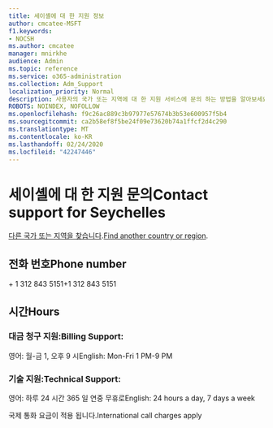 ```yaml
---
title: 세이셸에 대 한 지원 정보
author: cmcatee-MSFT
f1.keywords:
- NOCSH
ms.author: cmcatee
manager: mnirkhe
audience: Admin
ms.topic: reference
ms.service: o365-administration
ms.collection: Adm_Support
localization_priority: Normal
description: 사용자의 국가 또는 지역에 대 한 지원 서비스에 문의 하는 방법을 알아보세요.
ROBOTS: NOINDEX, NOFOLLOW
ms.openlocfilehash: f9c26ac889c3b97977e57674b3b53e600957f5b4
ms.sourcegitcommit: ca2b58ef8f5be24f09e73620b74a1ffcf2d4c290
ms.translationtype: MT
ms.contentlocale: ko-KR
ms.lasthandoff: 02/24/2020
ms.locfileid: "42247446"
---
```

# <a name="contact-support-for-seychelles"></a><span data-ttu-id="0fcfe-103">세이셸에 대 한 지원 문의</span><span class="sxs-lookup"><span data-stu-id="0fcfe-103">Contact support for Seychelles</span></span>

<span data-ttu-id="0fcfe-104">[다른 국가 또는 지역을 찾습니다](../contact-support-for-business-products.md).</span><span class="sxs-lookup"><span data-stu-id="0fcfe-104">[Find another country or region](../contact-support-for-business-products.md).</span></span>

## <a name="phone-number"></a><span data-ttu-id="0fcfe-105">전화 번호</span><span class="sxs-lookup"><span data-stu-id="0fcfe-105">Phone number</span></span>
<span data-ttu-id="0fcfe-106">+ 1 312 843 5151</span><span class="sxs-lookup"><span data-stu-id="0fcfe-106">+1 312 843 5151</span></span>

## <a name="hours"></a><span data-ttu-id="0fcfe-107">시간</span><span class="sxs-lookup"><span data-stu-id="0fcfe-107">Hours</span></span>
### <a name="billing-support"></a><span data-ttu-id="0fcfe-108">대금 청구 지원:</span><span class="sxs-lookup"><span data-stu-id="0fcfe-108">Billing Support:</span></span>

<span data-ttu-id="0fcfe-109">영어: 월-금 1, 오후 9 시</span><span class="sxs-lookup"><span data-stu-id="0fcfe-109">English: Mon-Fri 1 PM-9 PM</span></span>

### <a name="technical-support"></a><span data-ttu-id="0fcfe-110">기술 지원:</span><span class="sxs-lookup"><span data-stu-id="0fcfe-110">Technical Support:</span></span>

<span data-ttu-id="0fcfe-111">영어: 하루 24 시간 365 일 연중 무휴로</span><span class="sxs-lookup"><span data-stu-id="0fcfe-111">English: 24 hours a day, 7 days a week</span></span>

<span data-ttu-id="0fcfe-112">국제 통화 요금이 적용 됩니다.</span><span class="sxs-lookup"><span data-stu-id="0fcfe-112">International call charges apply</span></span>